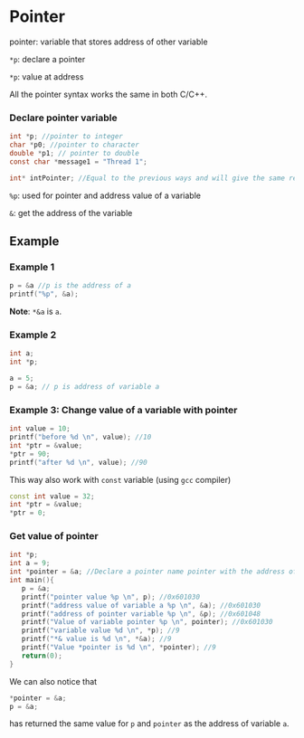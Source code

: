 # Pointer

pointer: variable that stores address of other variable

``*p``: declare a pointer

``*p``: value at address

All the pointer syntax works the same in both C/C++.

### Declare pointer variable

```c
int *p; //pointer to integer
char *p0; //pointer to character
double *p1; // pointer to double
const char *message1 = "Thread 1";

int* intPointer; //Equal to the previous ways and will give the same result
```

``%p``: used for pointer and address value of a variable

``&``: get the address of the variable

## Example

### Example 1

```c
p = &a //p is the address of a
printf("%p", &a);
```

**Note**: ``*&a`` is ``a``.

### Example 2

```c
int a;
int *p;

a = 5;
p = &a; // p is address of variable a
```

### Example 3: Change value of a variable with pointer

```cpp
int value = 10;
printf("before %d \n", value); //10
int *ptr = &value;
*ptr = 90;
printf("after %d \n", value); //90
```

This way also work with ``const`` variable (using ``gcc`` compiler)

```cpp
const int value = 32;
int *ptr = &value;
*ptr = 0;
```

### Get value of pointer

```c
int *p;
int a = 9;
int *pointer = &a; //Declare a pointer name pointer with the address of variable a
int main(){
   p = &a;
   printf("pointer value %p \n", p); //0x601030
   printf("address value of variable a %p \n", &a); //0x601030
   printf("address of pointer variable %p \n", &p); //0x601048
   printf("Value of variable pointer %p \n", pointer); //0x601030
   printf("variable value %d \n", *p); //9
   printf("*& value is %d \n", *&a); //9
   printf("Value *pointer is %d \n", *pointer); //9
   return(0);
}
```

We can also notice that

```c
*pointer = &a;
p = &a;
```

has returned the same value for ``p`` and ``pointer`` as the address of variable ``a``.